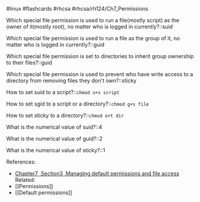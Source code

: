 #linux #flashcards #rhcsa #rhcsa/rh124/Ch7_Permissions 

Which special file permission is used to run a file(mostly script) as the owner of it(mostly root), no matter who is logged in currently?::suid
<!--SR:!2023-09-22,49,311-->

Which special file permission is used to run a file as the group of it, no matter who is logged in currently?::guid
<!--SR:!2023-09-25,52,311-->

Which special file permission is set to directories to inherit group ownership to their files?::guid
<!--SR:!2023-09-23,50,291-->

Which special file permission is used to prevent who have write access to a directory from removing files they don't own?::sticky
<!--SR:!2023-09-27,54,311-->

How to set suid to a script?::`chmod u+s script`
<!--SR:!2023-10-16,58,291-->

How to set sgid to a script or a directory?::`chmod g+s file`
<!--SR:!2023-10-17,59,291-->

How to set sticky to a directory?::`chmod o+t dir`
<!--SR:!2023-09-29,56,311-->

What is the numerical value of suid?::4
<!--SR:!2023-08-29,25,291-->

What is the numerical value of guid?::2
<!--SR:!2023-09-30,57,311-->

What is the numerical value of sticky?::1
<!--SR:!2023-09-23,50,311-->

References:
- [Chapter7 ,Section3 ,Managing default permissions and file access ](rh124-rhel8-official-student-workbook.pdf#pageno=244)
Related:
- [[Permissions]]
- [[Default permissions]]
